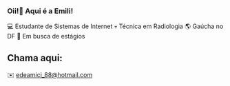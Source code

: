 ### Oii!👋 Aqui é a Emili!

💻 Estudante de Sistemas de Internet
💀 Técnica em Radiologia
🌎 Gaúcha no DF 
🔎 Em busca de estágios

## Chama aqui:
✉️ edeamici_88@hotmail.com

